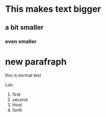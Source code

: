 # This makes text bigger
## a bit smaller
### even smaller

# new parafraph
this is normal text

List:
1. first
2. second
3. third
4. forth
